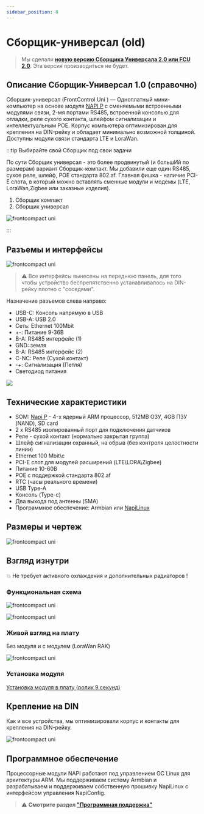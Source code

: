 ```yaml
---
sidebar_position: 8
---
```


# Сборщик-универсал (old)

>Мы сделали **[новую версию Сборщика Универсала 2.0 или FCU 2.0](FCU/)**. Эта версия производиться не будет.

## Описание Сборщик-Универсал 1.0 (справочно)

Сборщик-универсал (FrontControl Uni ) — Одноплатный мини-компьютер на основе модуля [NAPI P](../napi-intro.md) с сменяемыми встроенными модулями связи, 2-мя портами RS485, встроенной консолью для отладки, реле сухого контакта, шлейфом сигнализации и интеллектуальным POE. Корпус компьютера оптимизирован для крепления на DIN-рейку и обладает минимально возможной толщиной. Доступны модули связи стандарта LTE и LoraWan.


:::tip Выбирайте свой Сборщик под свои задачи

По сути Сборщик универсал - это более продвинутый (и большИй по размерам) вариант Сборщик-компакт. Мы добавили еще один RS485, сухое реле, шлейф, POE стандарта 802.af. Главная фишка -  наличие PCI-E слота, в который можно вставлять сменные модули и модемы (LTE, LoraWan,Zigbee или заказные изделия).

1. Сборщик компакт
2. Сборщик универсал

![frontcompact uni](../img-u/compact-universal-1.jpg)

:::

## Разъемы и интерфейсы

![frontcompact uni](../img-u/live-1.png)

>:warning: Все интерфейсы вынесены на переднюю панель, для того чтобы устройство беспрепятственно устанавливалось на DIN-рейку плотно с "соседями".

Назначение разъемов слева направо:

- USB-C: Консоль напрямую в USB
- USB-A: USB 2.0
- Сеть: Ethernet 100Mbit
- +-: Питание 9-36В
- B-A: RS485 интерфейс (1)
- GND: земля
- B-A: RS485 интерфейс (2)
- С-NC: Реле (Сухой контакт)
- -+: Сигнализация (Петля)
- Светодиод питания


![](../img-u/rend3.jpg)

## Технические характеристики

- SOM: [Napi P](../napi-intro.md) - 4-х ядерный ARM процессор, 512MB ОЗУ, 4GB ПЗУ (NAND), SD card
- 2 х RS485 изолированный порт для подключения датчиков
- Реле - сухой контакт (нормально закрытая группа)
- Шлейф сигнализации охранный, на обрыв (без контроля целостности линии)
- Ethernet 100 Mbit\с
- PCI-E слот для модулей расширений (LTE\LORA\Zigbee)
- Питание 10-60В
- POE с поддержкой стандарта 802.af
- RTC (часы реального времени)
- USB Type-A
- Консоль (Type-c)
- Два выхода под антенны (SMA)
- Программное обеспечение: Armbian или [NapiLinux](http://napilinux.ru)

## Размеры и чертеж

![frontcompact uni](../img-u/dem1.png)

## Взгляд изнутри

:boom: Не требует активного охлаждения и дополнительных радиаторов !

### Функциональная схема

![frontcompact uni](../img-u/inside11.png)

![frontcompact uni](../img-u/inside2.png)

### Живой взгляд на плату

Без модуля и с модулем (LoraWan RAK)

![frontcompact uni](../img-u/inside6.jpg)

### Установка модуля

[Установка модуля в плату (ролик 9 секунд)](https://youtube.com/shorts/mpNN93IL4XM?si=aqUkFWMRa0a5Thg3)


## Крепление на DIN

Как и все устройства, мы оптимизировали корпус и контакты для крепления на DIN-рейку.

![frontcompact uni](../img-u/live-4-din.png)

## Программное обеспечение

Процессорные модули NAPI работают под управлением ОС Linux для архитектуры ARM. Мы поддерживаем систему Armbian и разрабатываем и поддерживаем собственную прошивку NapiLinux с интерфейсом управления NapiConfig.

>:warning: **Cмотрите раздел ["Программная поддержка"](/software)**
